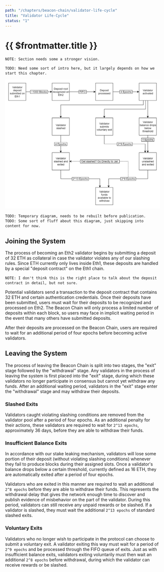 ```yaml
---
path: "/chapters/beacon-chain/validator-life-cycle"
title: "Validator Life-Cycle"
status: "1"
---
```


# {{ $frontmatter.title }}

```text
NOTE: Section needs some a stronger vision.
```

```text
TODO: Need some sort of intro here, but it largely depends on how we start this chapter.
```

![Validator life-cycle diagram](./images/validator-life-cycle/validator-life-cycle.png)

```text
TODO: Temporary diagram, needs to be rebuilt before publication.
TODO: Some sort of fluff about this diagram, just skipping into content for now.
```

## Joining the System
The process of becoming an Eth2 validator begins by submitting a deposit of 32 ETH as collateral in case the validator violates any of our slashing rules. Since ETH currently only lives inside Eth1, these deposits are handled by a special "deposit contract" on the Eth1 chain.

```text
NOTE: I don't think this is the right place to talk about the deposit contract in detail, but not sure.
```

Potential validators send a transaction to the deposit contract that contains 32 ETH and certain authentication credentials. Once their deposits have been submitted, users must wait for their deposits to be recognized and processed on Eth2. The Beacon Chain will only process a limited number of deposits within each block, so users may face in implicit waiting period in the event that many others have submitted deposits.

After their deposits are processed on the Beacon Chain, users are required to wait for an additional period of four epochs before becoming active validators.

## Leaving the System
The process of leaving the Beacon Chain is split into two stages, the "exit" stage followed by the "withdrawal" stage. Any validators in the process of leaving the system is first placed into the "exit" stage, during which these validators no longer participate in consensus but cannot yet withdraw any funds. After an additional waiting period, validators in the "exit" stage enter the "withdrawal" stage and may withdraw their deposits.

### Slashed Exits
Validators caught violating slashing conditions are removed from the validator pool after a period of four epochs. As an additional penalty for their actions, these validators are required to wait for `2^13 epochs`, approximately 36 days, before they are able to withdraw their funds. 

### Insufficient Balance Exits
In accordance with our stake leaking mechanism, validators will lose some portion of their deposit (without violating slashing conditions) whenever they fail to produce blocks during their assigned slots. Once a validator's balance drops below a certain threshold, currently defined as 16 ETH, they are automatically exited after a period of four epochs. 

Validators who are exited in this manner are required to wait an additional `2^8 epochs` before they are able to withdraw their funds. This represents the withdrawal delay that gives the network enough time to discover and publish evidence of misbehavior on the part of the validator. During this period, validators can still receive any unpaid rewards or be slashed. If a validator is slashed, they must wait the additional `2^13 epochs` of standard slashed exits.

### Voluntary Exits
Validators who no longer wish to participate in the protocol can choose to submit a voluntary exit. A validator exiting this way must wait for a period of `2^9 epochs` and be processed through the FIFO queue of exits. Just as with insufficient balance exits, validators exiting voluntarily must then wait an additional `2^8 epochs` before withdrawal, during which the validator can receive rewards or be slashed. 
